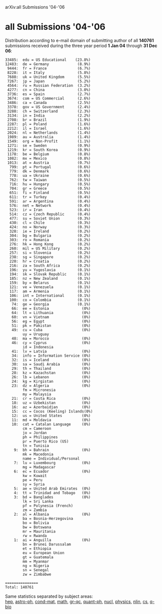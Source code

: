arXiv:all Submissions '04-'06

all Submissions '04-'06
=======================

Distribution according to e-mail domain of submitting author of all
**140761** submissions received during the three year period **1 Jan
04** through **31 Dec 06**:

    33485:  edu = US Educational    (23.8%)
    12483:  de = Germany             (8.9%)
     9444:  fr = France              (6.7%)
     8228:  it = Italy               (5.8%)
     7688:  uk = United Kingdom      (5.5%)
     7267:  jp = Japan               (5.2%)
     4564:  ru = Russian Federation  (3.2%)
     4277:  cn = China               (3.0%)
     3736:  es = Spain               (2.7%)
     3674:  com = US Commercial      (2.6%)
     3486:  ca = Canada              (2.5%)
     3378:  gov = US Government      (2.4%)
     3288:  ch = Switzerland         (2.3%)
     3134:  in = India               (2.2%)
     2708:  br = Brazil              (1.9%)
     2287:  pl = Poland              (1.6%)
     2212:  il = Israel              (1.6%)
     2024:  nl = Netherlands         (1.4%)
     1989:  au = Australia           (1.4%)
     1549:  org = Non-Profit         (1.1%)
     1271:  se = Sweden              (0.9%)
     1219:  kr = South Korea         (0.9%)
     1178:  be = Belgium             (0.8%)
     1082:  mx = Mexico              (0.8%)
     1013:  at = Austria             (0.7%)
      799:  pt = Portugal            (0.6%)
      779:  dk = Denmark             (0.6%)
      778:  ua = Ukraine             (0.6%)
      762:  tw = Taiwan              (0.5%)
      716:  hu = Hungary             (0.5%)
      704:  gr = Greece              (0.5%)
      651:  fi = Finland             (0.5%)
      611:  tr = Turkey              (0.4%)
      591:  ar = Argentina           (0.4%)
      576:  net = Network            (0.4%)
      523:  ir = Iran                (0.4%)
      514:  cz = Czech Republic      (0.4%)
      477:  su = Soviet Union        (0.3%)
      430:  cl = Chile               (0.3%)
      424:  no = Norway              (0.3%)
      328:  ie = Ireland             (0.2%)
      304:  bg = Bulgaria            (0.2%)
      303:  ro = Romania             (0.2%)
      276:  hk = Hong Kong           (0.2%)
      260:  mil = US Military        (0.2%)
      257:  si = Slovenia            (0.2%)
      238:  sg = Singapore           (0.2%)
      220:  hr = Croatia             (0.2%)
      216:  za = South Africa        (0.2%)
      196:  yu = Yugoslavia          (0.1%)
      194:  sk = Slovak Republic     (0.1%)
      185:  nz = New Zealand         (0.1%)
      159:  by = Belarus             (0.1%)
      121:  ve = Venezuela           (0.1%)
      117:  am = Armenia             (0.1%)
      106:  int = International      (0.1%)
      100:  co = Colombia            (0.1%)
       74:  ge = Georgia             (0.1%)
       66:  ee = Estonia               (0%)
       64:  lt = Lithuania             (0%)
       60:  vn = Vietnam               (0%)
       56:  eg = Egypt                 (0%)
       51:  pk = Pakistan              (0%)
       49:  cu = Cuba                  (0%)
            uy = Uruguay
       48:  ma = Morocco               (0%)
       46:  cy = Cyprus                (0%)
            id = Indonesia
       41:  lv = Latvia                (0%)
       34:  info = Information Service (0%)
       32:  is = Iceland               (0%)
       30:  sa = Saudi Arabia          (0%)
       29:  th = Thailand              (0%)
       28:  kz = Kazachstan            (0%)
       26:  lb = Lebanon               (0%)
       24:  kg = Kirgistan             (0%)
       23:  dz = Algeria               (0%)
            fm = Micronesia
            my = Malaysia
       21:  cr = Costa Rica            (0%)
       18:  uz = Uzbekistan            (0%)
       16:  az = Azerbaidjan           (0%)
       15:  cc = Cocos (Keeling) Islands(0%)
       12:  us = United States         (0%)
       11:  md = Moldavia              (0%)
       10:  cat = Catalan Language     (0%)
            cm = Cameroon
            jo = Jordan
            ph = Philippines
            pr = Puerto Rico (US)
            tn = Tunisia
        9:  bh = Bahrain               (0%)
            mk = Macedonia
            name = Individual/Personal
        7:  lu = Luxembourg            (0%)
            mg = Madagascar
        6:  ec = Ecuador               (0%)
            kw = Kuwait
            pe = Peru
            sy = Syria
        5:  ae = United Arab Emirates  (0%)
        4:  tt = Trinidad and Tobago   (0%)
        3:  bd = Banglades             (0%)
            lk = Sri Lanka
            pf = Polynesia (French)
            zm = Zambia
        2:  al = Albania               (0%)
            ba = Bosnia-Herzegovina
            bo = Bolivia
            bw = Botswana
            mr = Mauritania
            rw = Rwanda
        1:  ai = Anguilla              (0%)
            bn = Brunei Darussalam
            et = Ethiopia
            eu = European Union
            gt = Guatemala
            mm = Myanmar
            ng = Nigeria
            sn = Senegal
            zw = Zimbabwe

    ===============
    Total: 140761

<span id="rest">Same</span> statistics separated by subject areas:  
[hep](au_hep.html), [astro-ph](au_astro-ph.html),
[cond-mat](au_cond-mat.html), [math](au_math.html),
[gr-qc](au_gr-qc.html), [quant-ph](au_quant-ph.html),
[nucl](au_nucl.html), [physics](au_physics.html), [nlin](au_nlin.html),
[cs](au_cs.html), [q-bio](au_q-bio.html)
